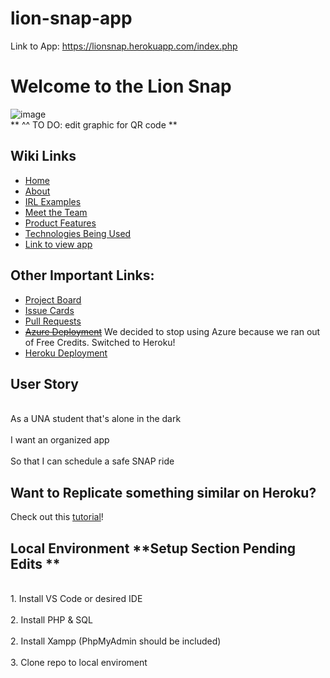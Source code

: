 # lion-snap-app
Link to App: https://lionsnap.herokuapp.com/index.php
<h1>Welcome to the Lion Snap </h1>

![image](https://user-images.githubusercontent.com/89217674/165365850-825b5618-f348-40d2-b667-00a0c991be03.png)
<br>** ^^ TO DO: edit graphic for QR code ** </br>

<h2>Wiki Links </h2>

* [Home](https://github.com/esthergiles/lion-snap-app/wiki)
* [About](https://github.com/esthergiles/lion-snap-app/wiki/About)
* [IRL Examples](https://github.com/esthergiles/lion-snap-app/wiki/IRL-Examples)
* [Meet the Team](https://github.com/esthergiles/lion-snap-app/wiki/Meet-The-Team)
* [Product Features](https://github.com/esthergiles/lion-snap-app/wiki/Product-Features)
* [Technologies Being Used](https://github.com/esthergiles/lion-snap-app/wiki/Technologies-Being-Used)
* [Link to view app](https://lionsnap.herokuapp.com/index.php)

<h2> Other Important Links:</h2>

* [Project Board](https://github.com/esthergiles/lion-snap-app/projects/1)
* [Issue Cards](https://github.com/esthergiles/lion-snap-app/projects/1)
* [Pull Requests](https://github.com/esthergiles/lion-snap-app/pulls)
* ~~[Azure Deployment](https://lionsnapapp.azurewebsites.net/)~~ We decided to stop using Azure because we ran out of Free Credits. Switched to Heroku!
* [Heroku Deployment](https://lionsnap.herokuapp.com/index.php)

<h2>User Story</h2>
<br>As a UNA student that's alone in the dark</br>
<br>I want an organized app</br>
<br>So that I can schedule a safe SNAP ride</br>

<h2>Want to Replicate something similar on Heroku?</h2>

Check out this [tutorial](https://www.doabledanny.com/Deploy-PHP-And-MySQL-to-Heroku)!

<h2>Local Environment **Setup Section Pending Edits **</h2>
<br>1. Install VS Code or desired IDE</br>
<br>2. Install PHP & SQL</br>
<br>2. Install Xampp (PhpMyAdmin should be included)</br>
<br>3. Clone repo to local enviroment


